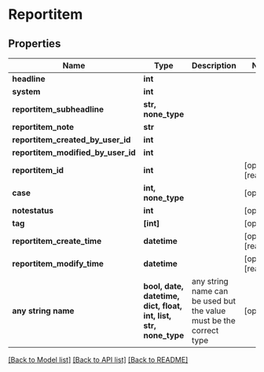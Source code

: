# Reportitem


## Properties
Name | Type | Description | Notes
------------ | ------------- | ------------- | -------------
**headline** | **int** |  | 
**system** | **int** |  | 
**reportitem_subheadline** | **str, none_type** |  | 
**reportitem_note** | **str** |  | 
**reportitem_created_by_user_id** | **int** |  | 
**reportitem_modified_by_user_id** | **int** |  | 
**reportitem_id** | **int** |  | [optional] [readonly] 
**case** | **int, none_type** |  | [optional] 
**notestatus** | **int** |  | [optional] 
**tag** | **[int]** |  | [optional] 
**reportitem_create_time** | **datetime** |  | [optional] [readonly] 
**reportitem_modify_time** | **datetime** |  | [optional] [readonly] 
**any string name** | **bool, date, datetime, dict, float, int, list, str, none_type** | any string name can be used but the value must be the correct type | [optional]

[[Back to Model list]](../README.md#documentation-for-models) [[Back to API list]](../README.md#documentation-for-api-endpoints) [[Back to README]](../README.md)


